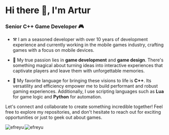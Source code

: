 <h1 align="left">Hi there 👋, I'm Artur</h1>
<h3 align="left">Senior C++ Game Developer 🎮</h3>


- ⚒️ I am a seasoned developer with over 10 years of development experience and currently working in the mobile games industry, crafting games with a focus on mobile devices.

<!-- - 🗒️ Occasionally, in my free time I share my insights and experiences through articles on my personal blog, exploring various aspects of game development and design -[https://efreyu.github.io/](https://efreyu.github.io/)-->

- 🏓 My true passion lies in **game development** and **game design**. There's something magical about turning ideas into interactive experiences that captivate players and leave them with unforgettable memories.

- 🚀 My favorite language for bringing these visions to life is **C++**. Its versatility and efficiency empower me to build performant and robust gaming experiences. Additionally, I use scripting languages such as **Lua** for game logic and **Python** for automation.

Let's connect and collaborate to create something incredible together! Feel free to explore my repositories, and don't hesitate to reach out for exciting opportunities or just to geek out about games.

<p><img align="left" src="https://github-readme-streak-stats.herokuapp.com?user=efreyu&theme=tokyonight&hide_border=true&date_format=j%20M%5B%20Y%5D" alt="efreyu" /></p>

<p><img align="left" src="https://github-readme-stats.vercel.app/api?username=efreyu&show_icons=true&locale=en&theme=tokyonight&include_all_commits=true&hide_rank=true&hide_border=true" alt="efreyu" /></p>

<!-- <p><img align="left" src="https://leetcard.jacoblin.cool/efreyu?theme=dark&font=Baloo_2&ext=activity&border=0" alt="efreyu" /></p> -->
